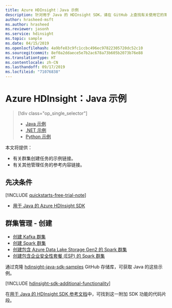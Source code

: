```yaml
---
title: Azure HDInsight：Java 示例
description: 针对用于 Java 的 HDInsight SDK，请在 GitHub 上查找有关使用它的常见任务的 Java 示例。
author: hrasheed-msft
ms.author: hrasheed
ms.reviewer: jasonh
ms.service: hdinsight
ms.topic: sample
ms.date: 04/15/2019
ms.openlocfilehash: 4a9bfe83c9fc1ccbc496ec97822305720dc52c10
ms.sourcegitcommit: 8ef0a2ddaece5e7b2ac678a73b605b2073b76e88
ms.translationtype: HT
ms.contentlocale: zh-CN
ms.lasthandoff: 09/17/2019
ms.locfileid: "71076838"
---
```

# <a name="azure-hdinsight-java-samples"></a>Azure HDInsight：Java 示例

> [!div class="op_single_selector"]
> * [Java 示例](hdinsight-sdk-java-samples.md)
> * [.NET 示例](hdinsight-sdk-dotnet-samples.md)
> * [Python 示例](hdinsight-sdk-python-samples.md)
<!-- * [Go Examples](hdinsight-sdk-dotnet-samples.md)-->

本文将提供：

* 有关群集创建任务的示例链接。
* 有关其他管理任务的参考内容链接。

## <a name="prerequisites"></a>先决条件

[!INCLUDE [quickstarts-free-trial-note](../../includes/quickstarts-free-trial-note.md)]

- [用于 Java 的 Azure HDInsight SDK](https://docs.microsoft.com/java/api/overview/azure/hdinsight#sdk-installation)

## <a name="cluster-management---creation"></a>群集管理 - 创建

* [创建 Kafka 群集](https://github.com/Azure-Samples/hdinsight-java-sdk-samples/blob/master/management/src/main/java/com/microsoft/azure/hdinsight/samples/CreateKafkaClusterSample.java)
* [创建 Spark 群集](https://github.com/Azure-Samples/hdinsight-java-sdk-samples/blob/master/management/src/main/java/com/microsoft/azure/hdinsight/samples/CreateSparkClusterSample.java)
* [创建包含 Azure Data Lake Storage Gen2 的 Spark 群集](https://github.com/Azure-Samples/hdinsight-java-sdk-samples/blob/master/management/src/main/java/com/microsoft/azure/hdinsight/samples/CreateHadoopClusterWithAdlsGen2Sample.java)
* [创建包含企业安全性套餐 (ESP) 的 Spark 群集](https://github.com/Azure-Samples/hdinsight-java-sdk-samples/blob/master/management/src/main/java/com/microsoft/azure/hdinsight/samples/CreateEspClusterSample.java)

通过克隆 [hdinsight-java-sdk-samples](https://github.com/Azure-Samples/hdinsight-java-sdk-samples) GitHub 存储库，可获取 Java 的这些示例。

[!INCLUDE [hdinsight-sdk-additional-functionality](../../includes/hdinsight-sdk-additional-functionality.md)]

在[用于 Java 的 HDInsight SDK 参考文档](https://docs.microsoft.com/java/api/overview/azure/hdinsight?view=azure-java-preview)中，可找到这一附加 SDK 功能的代码片段。
